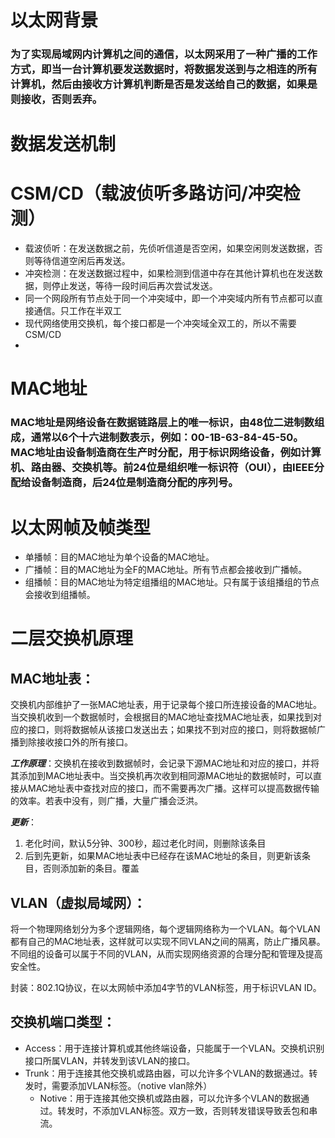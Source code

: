 #   以太网背景
###   为了实现局域网内计算机之间的通信，以太网采用了一种广播的工作方式，即当一台计算机要发送数据时，将数据发送到与之相连的所有计算机，然后由接收方计算机判断是否是发送给自己的数据，如果是则接收，否则丢弃。

# 数据发送机制

# CSM/CD（载波侦听多路访问/冲突检测）
-   载波侦听：在发送数据之前，先侦听信道是否空闲，如果空闲则发送数据，否则等待信道空闲后再发送。
-   冲突检测：在发送数据过程中，如果检测到信道中存在其他计算机也在发送数据，则停止发送，等待一段时间后再次尝试发送。
-   同一个网段所有节点处于同一个冲突域中，即一个冲突域内所有节点都可以直接通信。只工作在半双工
-   现代网络使用交换机，每个接口都是一个冲突域全双工的，所以不需要CSM/CD
-   

#   MAC地址
###   MAC地址是网络设备在数据链路层上的唯一标识，由48位二进制数组成，通常以6个十六进制数表示，例如：00-1B-63-84-45-50。MAC地址由设备制造商在生产时分配，用于标识网络设备，例如计算机、路由器、交换机等。前24位是组织唯一标识符（OUI），由IEEE分配给设备制造商，后24位是制造商分配的序列号。

# 以太网帧及帧类型
- 单播帧：目的MAC地址为单个设备的MAC地址。
- 广播帧：目的MAC地址为全F的MAC地址。所有节点都会接收到广播帧。
- 组播帧：目的MAC地址为特定组播组的MAC地址。只有属于该组播组的节点会接收到组播帧。




#   二层交换机原理

## MAC地址表：
交换机内部维护了一张MAC地址表，用于记录每个接口所连接设备的MAC地址。当交换机收到一个数据帧时，会根据目的MAC地址查找MAC地址表，如果找到对应的接口，则将数据帧从该接口发送出去；如果找不到对应的接口，则将数据帧广播到除接收接口外的所有接口。

***工作原理***：交换机在接收到数据帧时，会记录下源MAC地址和对应的接口，并将其添加到MAC地址表中。当交换机再次收到相同源MAC地址的数据帧时，可以直接从MAC地址表中查找对应的接口，而不需要再次广播。这样可以提高数据传输的效率。若表中没有，则广播，大量广播会泛洪。

*****更新*****：
1. 老化时间，默认5分钟、300秒，超过老化时间，则删除该条目
2. 后到先更新，如果MAC地址表中已经存在该MAC地址的条目，则更新该条目，否则添加新的条目。覆盖
   
## VLAN（虚拟局域网）：
将一个物理网络划分为多个逻辑网络，每个逻辑网络称为一个VLAN。每个VLAN都有自己的MAC地址表，这样就可以实现不同VLAN之间的隔离，防止广播风暴。不同组的设备可以属于不同的VLAN，从而实现网络资源的合理分配和管理及提高安全性。

封装：802.1Q协议，在以太网帧中添加4字节的VLAN标签，用于标识VLAN ID。

## 交换机端口类型：
-   Access：用于连接计算机或其他终端设备，只能属于一个VLAN。交换机识别接口所属VLAN，并转发到该VLAN的接口。
-   Trunk：用于连接其他交换机或路由器，可以允许多个VLAN的数据通过。转发时，需要添加VLAN标签。（notive vlan除外）
    -   Notive：用于连接其他交换机或路由器，可以允许多个VLAN的数据通过。转发时，不添加VLAN标签。双方一致，否则转发错误导致丢包和串流。



